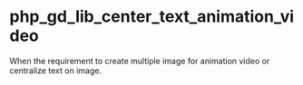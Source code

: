 # php_gd_lib_center_text_animation_video
When the requirement to create multiple image for animation video or centralize text on image.
